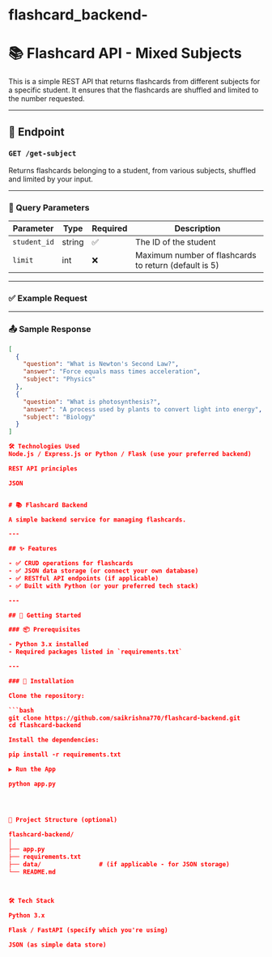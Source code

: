 # flashcard_backend-

# 📚 Flashcard API - Mixed Subjects

This is a simple REST API that returns flashcards from different subjects for a specific student. It ensures that the flashcards are shuffled and limited to the number requested.

---

## 🚀 Endpoint

### `GET /get-subject`

Returns flashcards belonging to a student, from various subjects, shuffled and limited by your input.

---

### 🔸 Query Parameters

| Parameter    | Type   | Required | Description                              |
|--------------|--------|----------|------------------------------------------|
| `student_id` | string | ✅       | The ID of the student                    |
| `limit`      | int    | ❌       | Maximum number of flashcards to return (default is 5) |

---

### ✅ Example Request

---

### 📤 Sample Response

```json
[
  {
    "question": "What is Newton's Second Law?",
    "answer": "Force equals mass times acceleration",
    "subject": "Physics"
  },
  {
    "question": "What is photosynthesis?",
    "answer": "A process used by plants to convert light into energy",
    "subject": "Biology"
  }
]

🛠️ Technologies Used
Node.js / Express.js or Python / Flask (use your preferred backend)

REST API principles

JSON


# 📚 Flashcard Backend

A simple backend service for managing flashcards.

---

## ✨ Features

- ✅ CRUD operations for flashcards  
- ✅ JSON data storage (or connect your own database)  
- ✅ RESTful API endpoints (if applicable)  
- ✅ Built with Python (or your preferred tech stack)  

---

## 🚀 Getting Started

### 📦 Prerequisites

- Python 3.x installed
- Required packages listed in `requirements.txt`

---

### 🔧 Installation

Clone the repository:

```bash
git clone https://github.com/saikrishna770/flashcard-backend.git
cd flashcard-backend

Install the dependencies:

pip install -r requirements.txt

▶️ Run the App

python app.py




📁 Project Structure (optional)

flashcard-backend/
│
├── app.py
├── requirements.txt
├── data/                # (if applicable - for JSON storage)
└── README.md



🛠️ Tech Stack

Python 3.x

Flask / FastAPI (specify which you're using)

JSON (as simple data store)
